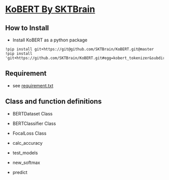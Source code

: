 # [KoBERT By SKTBrain](https://github.com/SKTBrain/KoBERT)

## How to Install
* Install KoBERT as a python package

<pre><code>!pip install git+https://git@github.com/SKTBrain/KoBERT.git@master
!pip install 'git+https://github.com/SKTBrain/KoBERT.git#egg=kobert_tokenizer&subdirectory=kobert_hf'</code></pre>

## Requirement
* see [requirement.txt](https://github.com/kungminno/ETRI/blob/main/KoBERT/requirements.txt)

## Class and function definitions
* BERTDataset Class
* BERTClassifier Class
* FocalLoss Class

* calc_accuracy
* test_models
* new_softmax
* predict
